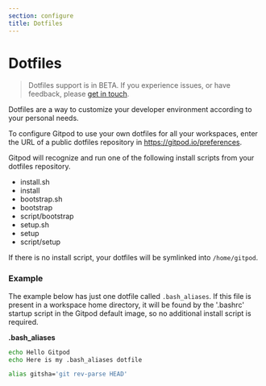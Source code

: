 ```yaml
---
section: configure
title: Dotfiles
---
```


<script context="module">
  export const prerender = true;
</script>

# Dotfiles

> Dotfiles support is in BETA. If you experience issues, or have feedback, please [get in touch](/contact/support).

Dotfiles are a way to customize your developer environment according to your personal needs.

To configure Gitpod to use your own dotfiles for all your workspaces, enter the URL of a public dotfiles repository in https://gitpod.io/preferences.

Gitpod will recognize and run one of the following install scripts from your dotfiles repository.

- install.sh
- install
- bootstrap.sh
- bootstrap
- script/bootstrap
- setup.sh
- setup
- script/setup

If there is no install script, your dotfiles will be symlinked into `/home/gitpod`.

### Example

The example below has just one dotfile called `.bash_aliases`. If this file is present in a workspace home directory, it will be found by the '.bashrc' startup script in the Gitpod default image, so no additional install script is required.

**.bash_aliases**

```sh
echo Hello Gitpod
echo Here is my .bash_aliases dotfile

alias gitsha='git rev-parse HEAD'
```
